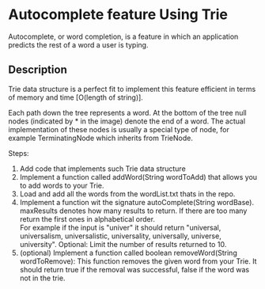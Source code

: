 # Autocomplete feature Using Trie

Autocomplete, or word completion, is a feature in which an application predicts the rest of a word a user is typing.

## Description
Trie data structure is a perfect fit to implement this feature efficient in terms of memory and time [O(length of string)].

Each path down the tree represents a word. At the bottom of the tree null nodes (indicated by * in the image) denote the end of a word. The actual implementation of these nodes is usually a special type of node, for example TerminatingNode which inherits from TrieNode.

Steps:                                  
1. Add code that implements such Trie data structure
2. Implement a function called addWord(String wordToAdd) that allows you to add words to your Trie.
3. Load and add all the words from the wordList.txt thats in the repo.
4. Implement a function wit the signature autoComplete(String wordBase). maxResults denotes how many results to return. If there are too many return the first ones in alphabetical order.                                     
For example if the input is "univer" it should return "universal, universalism, universalistic, universality, universally, universe, university". Optional: Limit the number of results returned to 10.
5. (optional) Implement a function called boolean removeWord(String wordToRemove): This function removes the given word from your Trie. It should return true if the removal was successful, false if the word was not in the trie.
